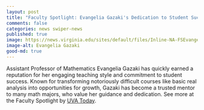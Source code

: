 ```yaml
---
layout: post  
title: "Faculty Spotlight: Evangelia Gazaki's Dedication to Student Success"
comments: false  
categories: news swiper-news
published: true  
image: https://news.virginia.edu/sites/default/files/Inline-NA-FSEvangeliaGazaki-MR.jpg
image-alt: Evangelia Gazaki
good-md: true  
---
```


Assistant Professor of Mathematics Evangelia Gazaki has quickly earned a reputation for her engaging teaching style and commitment to student success. Known for transforming notoriously difficult courses like basic real analysis into opportunities for growth, Gazaki has become a trusted mentor to many math majors, who value her guidance and dedication. See more at the Faculty Spotlight by [UVA Today](https://news.virginia.edu/content/faculty-spotlight-she-makes-math-fun).